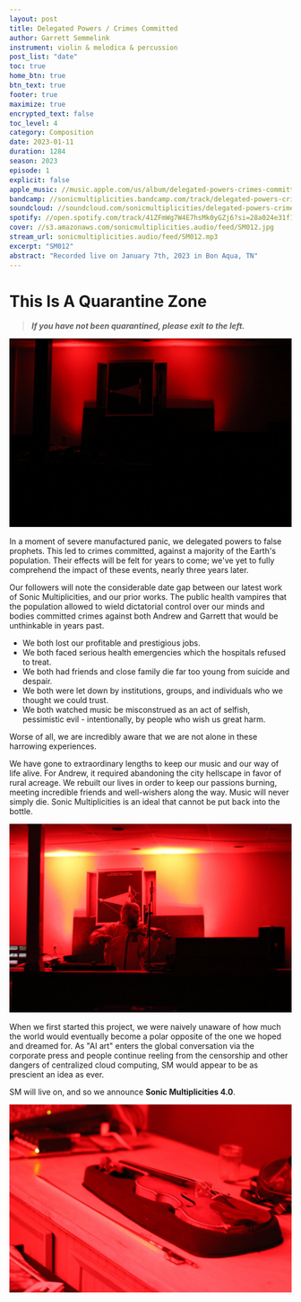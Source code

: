```yaml
---
layout: post
title: Delegated Powers / Crimes Committed
author: Garrett Semmelink
instrument: violin & melodica & percussion
post_list: "date"
toc: true
home_btn: true
btn_text: true
footer: true
maximize: true
encrypted_text: false
toc_level: 4
category: Composition
date: 2023-01-11
duration: 1284
season: 2023
episode: 1
explicit: false
apple_music: //music.apple.com/us/album/delegated-powers-crimes-committed-live/1668193003?i=1668193004
bandcamp: //sonicmultiplicities.bandcamp.com/track/delegated-powers-crimes-committed
soundcloud: //soundcloud.com/sonicmultiplicities/delegated-powers-crimes-committed
spotify: //open.spotify.com/track/41ZFmWg7W4E7hsMk0yGZj6?si=28a024e31f1e483b
cover: //s3.amazonaws.com/sonicmultiplicities.audio/feed/SM012.jpg
stream_url: sonicmultiplicities.audio/feed/SM012.mp3
excerpt: "SM012"
abstract: "Recorded live on January 7th, 2023 in Bon Aqua, TN"
---
```


# This Is A Quarantine Zone
> ***If you have not been quarantined, please exit to the left.***

![](/assets/img/dpcc1.jpg)

In a moment of severe manufactured panic, we delegated powers to false prophets.
This led to crimes committed, against a majority of the Earth's population.
Their effects will be felt for years to come; we've yet to fully comprehend the
impact of these events, nearly three years later.

Our followers will note the considerable date gap between our latest work of
Sonic Multiplicities, and our prior works. The public health vampires that the
population allowed to wield dictatorial control over our minds and bodies
committed crimes against both Andrew and Garrett that would be unthinkable in
years past.

- We both lost our profitable and prestigious jobs.
- We both faced serious health emergencies which the hospitals refused to treat.
- We both had friends and close family die far too young from suicide and despair.
- We both were let down by institutions, groups, and individuals who we thought we
could trust.
- We both watched music be misconstrued as an act of selfish, pessimistic evil -
intentionally, by people who wish us great harm.

Worse of all, we are incredibly aware that we are not alone in these harrowing
experiences.

We have gone to extraordinary lengths to keep our music and our way of life
alive. For Andrew, it required abandoning the city hellscape in favor of rural
acreage. We rebuilt our lives in order to keep our passions burning, meeting
incredible friends and well-wishers along the way. Music will never simply die.
Sonic Multiplicities is an ideal that cannot be put back into the bottle.

![](/assets/img/dpcc3.jpg)

When we first started this project, we were naively unaware of how much the
world would eventually become a polar opposite of the one we hoped and dreamed
for. As "AI art" enters the global conversation via the corporate press and
people continue reeling from the censorship and other dangers of centralized
cloud computing, SM would appear to be as prescient an idea as ever.

SM will live on, and so we announce **Sonic Multiplicities 4.0**.

![](/assets/img/dpcc2.jpg)

